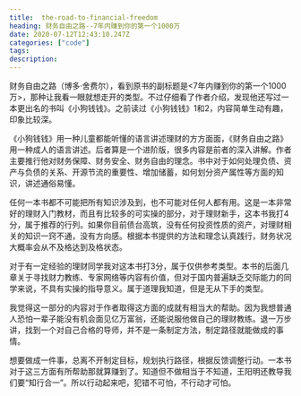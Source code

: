 ```yaml
---
title:  the-road-to-financial-freedom
heading: 财务自由之路--7年内赚到你的第一个1000万
date: 2020-07-12T12:43:10.247Z
categories: ["code"]
tags: 
description: 
---
```


财务自由之路（博多·舍费尔），看到原书的副标题是<7年内赚到你的第一个1000万>，那种让我看一眼就想走开的类型。不过仔细看了作者介绍，发现他还写过一本更出名的书叫《小狗钱钱》。之前读过《小狗钱钱》1和2，内容简单生动有趣，印象比较深。

《小狗钱钱》用一种儿童都能听懂的语言讲述理财的方方面面，《财务自由之路》用一种成人的语言讲述。后者算是一个进阶版，很多内容是前者的深入讲解。作者主要推行他对财务保障、财务安全、财务自由的理念。书中对于如何处理负债、资产与负债的关系、开源节流的重要性、增加储蓄，如何划分资产属性等方面的知识，讲述通俗易懂。

任何一本书都不可能把所有知识涉及到，也不可能对任何人都有用。这是一本非常好的理财入门教材，而且有比较多的可实操的部分，对于理财新手，这本书我打4分，属于推荐的行列。如果你目前债台高筑，没有任何投资性质的资产，对理财相关的知识一窍不通，没有方向感。根据本书提供的方法和理念认真践行，财务状况大概率会从不及格达到及格状态。

对于有一定经验的理财同学我对这本书打3分，属于仅供参考类型。本书的后面几章关于寻找财力教练、专家网络等内容有价值，但对于国内普遍缺乏交际能力的同学来说，不具有实操的指导意义。属于道理我知道，但是无从下手的类型。

我觉得这一部分的内容对于作者取得这方面的成就有相当大的帮助。因为我想普通人恐怕一辈子能没有机会面见亿万富翁，还能说服他做自己的理财教练。退一万步讲，找到一个对自己合格的导师，并不是一条制定方法，制定路径就能做成的事情。

想要做成一件事，总离不开制定目标，规划执行路径，根据反馈调整行动。一本书对于这三方面有所帮助那就算赚到了。知道但不做相当于不知道，王阳明还教导我们要“知行合一”。所以行动起来吧，犯错不可怕，不行动才可怕。